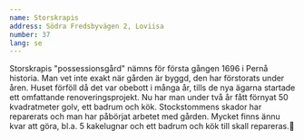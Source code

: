 ```yaml
---
name: Storskrapis
address: Södra Fredsbyvägen 2, Loviisa
number: 37
lang: se
---
```

Storskrapis "possessionsgård" nämns för första gången 1696 i Pernå historia. Man vet inte exakt när gården är byggd, den har förstorats under åren. Huset förföll då det var obebott i många år, tills de nya ägarna startade ett omfattande renoveringsprojekt. Nu har man under två år fått förnyat 50 kvadratmeter golv, ett badrum och kök. Stockstommens skador har reparerats och man har påbörjat arbetet med gården. Mycket finns ännu kvar att göra, bl.a. 5 kakelugnar och ett badrum och kök till skall repareras.
